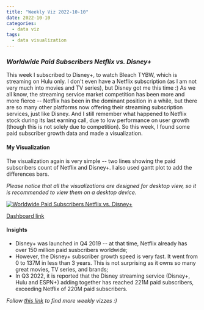 ```yaml
---
title: "Weekly Viz 2022-10-10"
date: 2022-10-10
categories:
  - data viz
tags:
  - data visualization
---
```


### *Worldwide Paid Subscribers Netflix vs. Disney+*

This week I subscribed to Disney+, to watch Bleach TYBW, which is streaming on Hulu only. I don't even have a Netflix subscription (as I am not very much into movies and TV series), but Disney got me this time :) As we all know, the streaming service market competition has been more and more fierce -- Netflix has been in the dominant position in a while, but there are so many other platforms now offering their streaming subscription services, just like Disney. And I still remember what happened to Netflix stock during its last earning call, due to low performance on user growth (though this is not solely due to competition). So this week, I found some paid subscriber growth data and made a visualization.  

#### My Visualization

The visualization again is very simple -- two lines showing the paid subscribers count of Netflix and Disney+. I also used gantt plot to add the differences bars.  

*Please notice that all the visualizations are designed for desktop view, so it is recommended to view them on a desktop device.*  

<div class='tableauPlaceholder' id='viz1665459567808' style='position: relative'>
  <noscript><a href='#'>
    <img alt='Worldwide Paid Subscribers Netflix vs. Disney+ ' src='https:&#47;&#47;public.tableau.com&#47;static&#47;images&#47;20&#47;20221010WorldwidePaidSubscribersNetflixvs_Disney&#47;WorldwidePaidSubscribersNetflixvs_Disney&#47;1_rss.png' style='border: none' />
    </a></noscript>
  <object class='tableauViz'  style='display:none;'>
    <param name='host_url' value='https%3A%2F%2Fpublic.tableau.com%2F' /> 
    <param name='embed_code_version' value='3' />
    <param name='site_root' value='' />
    <param name='name' value='20221010WorldwidePaidSubscribersNetflixvs_Disney&#47;WorldwidePaidSubscribersNetflixvs_Disney' />
    <param name='tabs' value='no' />
    <param name='toolbar' value='yes' />
    <param name='static_image' value='https:&#47;&#47;public.tableau.com&#47;static&#47;images&#47;20&#47;20221010WorldwidePaidSubscribersNetflixvs_Disney&#47;WorldwidePaidSubscribersNetflixvs_Disney&#47;1.png' />
    <param name='animate_transition' value='yes' />
    <param name='display_static_image' value='yes' />
    <param name='display_spinner' value='yes' />
    <param name='display_overlay' value='yes' />
    <param name='display_count' value='yes' />
    <param name='language' value='en-US' />
    <param name='filter' value='publish=yes' />
  </object></div>            
  <script type='text/javascript'>          
  var divElement = document.getElementById('viz1665459567808');             
  var vizElement = divElement.getElementsByTagName('object')[0];          
  if ( divElement.offsetWidth > 800 ) { vizElement.style.width='800px';vizElement.style.height='627px';} else if ( divElement.offsetWidth > 500 ) { vizElement.style.width='800px';vizElement.style.height='627px';} else { vizElement.style.width='100%';vizElement.style.height='727px';}      
  var scriptElement = document.createElement('script');              
  scriptElement.src = 'https://public.tableau.com/javascripts/api/viz_v1.js';  
  vizElement.parentNode.insertBefore(scriptElement, vizElement);         
</script>  

[Dashboard link](https://public.tableau.com/views/20221010WorldwidePaidSubscribersNetflixvs_Disney/WorldwidePaidSubscribersNetflixvs_Disney?:language=en-US&publish=yes&:display_count=n&:origin=viz_share_link)
  
#### Insights
* Disney+ was launched in Q4 2019 -- at that time, Netflix already has over 150 million paid susbcribers worldwide;  
* However, the Disney+ subscriber growth speed is very fast. It went from 0 to 137M in less than 3 years. This is not surprising as it owns so many great movies, TV series, and brands;  
* In Q3 2022, it is reported that the Disney streaming service (Disney+, Hulu and ESPN+) adding together has reached 221M paid subscribers, exceeding Netflix of 220M paid subscribers.  
  
*Follow [this link](https://yudong-94.github.io/personal-website/project/WeeklyViz2022/) to find more weekly vizzes :)*
